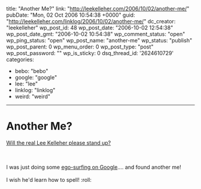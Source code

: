 title: "Another Me?"
link: "http://leekelleher.com/2006/10/02/another-me/"
pubDate: "Mon, 02 Oct 2006 10:54:38 +0000"
guid: "http://leekelleher.com/linklog/2006/10/02/another-me/"
dc_creator: "leekelleher"
wp_post_id: 48
wp_post_date: "2006-10-02 12:54:38"
wp_post_date_gmt: "2006-10-02 10:54:38"
wp_comment_status: "open"
wp_ping_status: "open"
wp_post_name: "another-me"
wp_status: "publish"
wp_post_parent: 0
wp_menu_order: 0
wp_post_type: "post"
wp_post_password: ""
wp_is_sticky: 0
dsq_thread_id: '2624610729'
categories:
  - bebo: "bebo"
  - google: "google"
  - lee: "lee"
  - linklog: "linklog"
  - weird: "weird"

---

# Another Me?

<a href="http://www.bebo.com/Profile.jsp?MemberId=114096317" >Will the real Lee Kelleher please stand up?</a>
<!--more-->
<br /><br />I was just doing some <a href="http://www.google.com/search?q=Lee+Kelleher">ego-surfing on Google</a>.... and found another me!
<br /><br />I wish he'd learn how to spell! :roll: